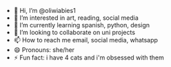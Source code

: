 - 👋 Hi, I’m @oliwiabies1
- 👀 I’m interested in art, reading, social media
- 🌱 I’m currently learning spanish, python, design
- 💞️ I’m looking to collaborate on uni projects
- 📫 How to reach me email, social media, whatsapp
- 😄 Pronouns: she/her
- ⚡ Fun fact: i have 4 cats and i'm obsessed with them
